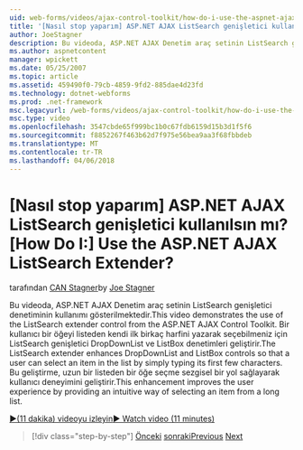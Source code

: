 ```yaml
---
uid: web-forms/videos/ajax-control-toolkit/how-do-i-use-the-aspnet-ajax-listsearch-extender
title: '[Nasıl stop yaparım] ASP.NET AJAX ListSearch genişletici kullanılsın mı? | Microsoft Docs'
author: JoeStagner
description: Bu videoda, ASP.NET AJAX Denetim araç setinin ListSearch genişletici denetiminin kullanımı gösterilmektedir. ListSearch genişletici DropDownList ve L. geliştirir...
ms.author: aspnetcontent
manager: wpickett
ms.date: 05/25/2007
ms.topic: article
ms.assetid: 459490f0-79cb-4859-9fd2-885dae4d23fd
ms.technology: dotnet-webforms
ms.prod: .net-framework
msc.legacyurl: /web-forms/videos/ajax-control-toolkit/how-do-i-use-the-aspnet-ajax-listsearch-extender
msc.type: video
ms.openlocfilehash: 3547cbde65f999bc1b0c67fdb6159d15b3d1f5f6
ms.sourcegitcommit: f8852267f463b62d7f975e56bea9aa3f68fbbdeb
ms.translationtype: MT
ms.contentlocale: tr-TR
ms.lasthandoff: 04/06/2018
---
```

<a name="how-do-i-use-the-aspnet-ajax-listsearch-extender"></a><span data-ttu-id="2b728-105">[Nasıl stop yaparım] ASP.NET AJAX ListSearch genişletici kullanılsın mı?</span><span class="sxs-lookup"><span data-stu-id="2b728-105">[How Do I:] Use the ASP.NET AJAX ListSearch Extender?</span></span>
====================
<span data-ttu-id="2b728-106">tarafından [CAN Stagner](https://github.com/JoeStagner)</span><span class="sxs-lookup"><span data-stu-id="2b728-106">by [Joe Stagner](https://github.com/JoeStagner)</span></span>

<span data-ttu-id="2b728-107">Bu videoda, ASP.NET AJAX Denetim araç setinin ListSearch genişletici denetiminin kullanımı gösterilmektedir.</span><span class="sxs-lookup"><span data-stu-id="2b728-107">This video demonstrates the use of the ListSearch extender control from the ASP.NET AJAX Control Toolkit.</span></span> <span data-ttu-id="2b728-108">Bir kullanıcı bir öğeyi listeden kendi ilk birkaç harfini yazarak seçebilmeniz için ListSearch genişletici DropDownList ve ListBox denetimleri geliştirir.</span><span class="sxs-lookup"><span data-stu-id="2b728-108">The ListSearch extender enhances DropDownList and ListBox controls so that a user can select an item in the list by simply typing its first few characters.</span></span> <span data-ttu-id="2b728-109">Bu geliştirme, uzun bir listeden bir öğe seçme sezgisel bir yol sağlayarak kullanıcı deneyimini geliştirir.</span><span class="sxs-lookup"><span data-stu-id="2b728-109">This enhancement improves the user experience by providing an intuitive way of selecting an item from a long list.</span></span>

[<span data-ttu-id="2b728-110">&#9654;(11 dakika) videoyu izleyin</span><span class="sxs-lookup"><span data-stu-id="2b728-110">&#9654; Watch video (11 minutes)</span></span>](https://channel9.msdn.com/Blogs/ASP-NET-Site-Videos/how-do-i-use-the-aspnet-ajax-listsearch-extender)

> [!div class="step-by-step"]
> <span data-ttu-id="2b728-111">[Önceki](how-do-i-use-the-aspnet-ajax-nobot-control.md)
> [sonraki](how-do-i-use-the-pagingbulletedlist-extender-control.md)</span><span class="sxs-lookup"><span data-stu-id="2b728-111">[Previous](how-do-i-use-the-aspnet-ajax-nobot-control.md)
[Next](how-do-i-use-the-pagingbulletedlist-extender-control.md)</span></span>
